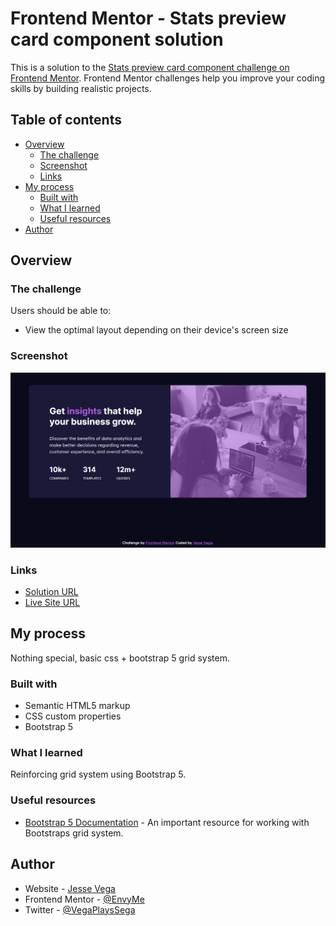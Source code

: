 # Frontend Mentor - Stats preview card component solution

This is a solution to the [Stats preview card component challenge on Frontend Mentor](https://www.frontendmentor.io/challenges/stats-preview-card-component-8JqbgoU62). Frontend Mentor challenges help you improve your coding skills by building realistic projects. 

## Table of contents

- [Overview](#overview)
  - [The challenge](#the-challenge)
  - [Screenshot](#screenshot)
  - [Links](#links)
- [My process](#my-process)
  - [Built with](#built-with)
  - [What I learned](#what-i-learned)
  - [Useful resources](#useful-resources)
- [Author](#author)

## Overview

### The challenge

Users should be able to:

- View the optimal layout depending on their device's screen size

### Screenshot

![](./Screenshot.png)

### Links

- [Solution URL](https://github.com/EnvyMe/stats-preview-card)
- [Live Site URL](https://envyme.github.io/stats-preview-card/)

## My process

Nothing special, basic css + bootstrap 5 grid system.

### Built with

- Semantic HTML5 markup
- CSS custom properties
- Bootstrap 5

### What I learned

Reinforcing grid system using Bootstrap 5.

### Useful resources

- [Bootstrap 5 Documentation](https://getbootstrap.com/docs/5.0/getting-started/introduction/) - An important resource for working with Bootstraps grid system.

## Author

- Website - [Jesse Vega](https://www.linkedin.com/in/jesse-vega-2922b57a/)
- Frontend Mentor - [@EnvyMe](https://www.frontendmentor.io/profile/EnvyMe)
- Twitter - [@VegaPlaysSega](https://twitter.com/VegaPlaysSega)
